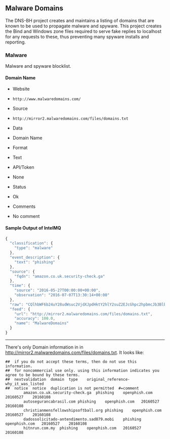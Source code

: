 ## Malware Domains

The DNS-BH project creates and maintains a listing of domains that are known to
be used to propagate malware and spyware. This project creates the Bind and
Windows zone files required to serve fake replies to localhost for any requests
to these, thus preventing many spyware installs and reporting.

### Malware

Malware and spyware blocklist.

#### Domain Name
>
* Website
 - `http://www.malwaredomains.com/`
* Source
 - `http://mirror2.malwaredomains.com/files/domains.txt`
* Data
 - Domain Name
* Format
 - Text
* API/Token
 - None
* Status
 - Ok
* Comments
 - No comment

#### Sample Output of IntelMQ

```javascript
{
  "classification": {
    "type": "malware"
  },
  "event_description": {
    "text": "phishing"
  },
  "source": {
    "fqdn": "amazon.co.uk.security-check.ga"
  },
  "time": {
    "source": "2016-05-27T00:00:00+00:00",
    "observation": "2016-07-07T13:30:14+00:00"
  },
  "raw": "CQlhbWF6b24uY28udWsuc2VjdXJpdHktY2hlY2suZ2EJcGhpc2hpbmcJb3BlbnBoaXNoLmNvbQkyMDE2MDUyNwkyMDE2MDEwOA==",
  "feed": {
    "url": "http://mirror2.malwaredomains.com/files/domains.txt",
    "accuracy": 100.0,
    "name": "MalwareDomains"
  }
}
```

----

There's only Domain information in  in http://mirror2.malwaredomains.com/files/domains.txt. It looks like:

    ##  if you do not accept these terms, then do not use this information.
    ##  for noncommercial use only. using this information indicates you agree to be bound by these terms.
    ##  nextvalidation  domain  type    original_reference-why_it_was_listed
    ##  notice  notice  duplication is not permitted  #=comment
            amazon.co.uk.security-check.ga  phishing    openphish.com   20160527    20160108
            autosegurancabrasil.com phishing    openphish.com   20160527    20160108
            christianmensfellowshipsoftball.org phishing    openphish.com   20160527    20160108
            dadossolicitado-antendimento.sad879.mobi    phishing    openphish.com   20160527    20160108
            hitnrun.com.my  phishing    openphish.com   20160527    20160108

